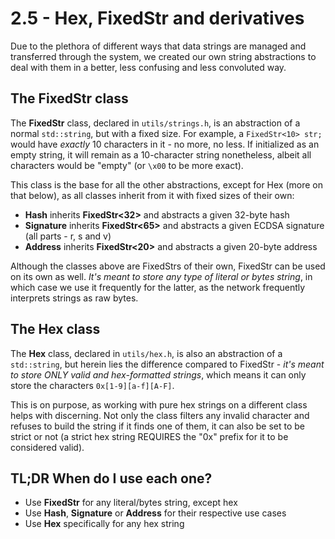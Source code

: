 # 2.5 - Hex, FixedStr and derivatives

Due to the plethora of different ways that data strings are managed and transferred through the system, we created our own string abstractions to deal with them in a better, less confusing and less convoluted way.

## The FixedStr class

The **FixedStr** class, declared in `utils/strings.h`, is an abstraction of a normal `std::string`, but with a fixed size. For example, a `FixedStr<10> str;` would have *exactly* 10 characters in it - no more, no less. If initialized as an empty string, it will remain as a 10-character string nonetheless, albeit all characters would be "empty" (or `\x00` to be more exact).

This class is the base for all the other abstractions, except for Hex (more on that below), as all classes inherit from it with fixed sizes of their own:

* **Hash** inherits **FixedStr\<32>** and abstracts a given 32-byte hash
* **Signature** inherits **FixedStr\<65>** and abstracts a given ECDSA signature (all parts - r, s and v)
* **Address** inherits **FixedStr\<20>** and abstracts a given 20-byte address

Although the classes above are FixedStrs of their own, FixedStr can be used on its own as well. *It's meant to store any type of literal or bytes string*, in which case we use it frequently for the latter, as the network frequently interprets strings as raw bytes.

## The Hex class

The **Hex** class, declared in `utils/hex.h`, is also an abstraction of a `std::string`, but herein lies the difference compared to FixedStr - *it's meant to store ONLY valid and hex-formatted strings*, which means it can only store the characters `0x[1-9][a-f][A-F]`.

This is on purpose, as working with pure hex strings on a different class helps with discerning. Not only the class filters any invalid character and refuses to build the string if it finds one of them, it can also be set to be strict or not (a strict hex string REQUIRES the "0x" prefix for it to be considered valid).

## TL;DR When do I use each one?

* Use **FixedStr** for any literal/bytes string, except hex
* Use **Hash**, **Signature** or **Address** for their respective use cases
* Use **Hex** specifically for any hex string


